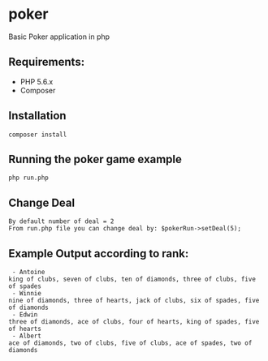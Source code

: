 # poker
Basic Poker application in php

## Requirements:
 - PHP 5.6.x
 - Composer

## Installation
```
composer install
```

## Running the poker game example
```
php run.php
```

## Change Deal
```
By default number of deal = 2
From run.php file you can change deal by: $pokerRun->setDeal(5);
```


## Example Output according to rank:

```
 - Antoine
king of clubs, seven of clubs, ten of diamonds, three of clubs, five of spades
 - Winnie
nine of diamonds, three of hearts, jack of clubs, six of spades, five of diamonds
 - Edwin
three of diamonds, ace of clubs, four of hearts, king of spades, five of hearts
 - Albert
ace of diamonds, two of clubs, five of clubs, ace of spades, two of diamonds
